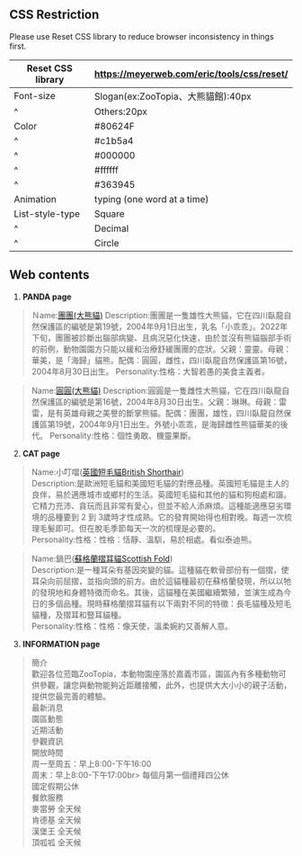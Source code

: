 
## CSS Restriction
Please use Reset CSS library to reduce browser inconsistency in things first.

| Reset CSS library | https://meyerweb.com/eric/tools/css/reset/  |
| ----------------- | ------------------------------------------- |
| Font-size         | Slogan(ex:ZooTopia、大熊貓館):40px            |
|    ^              | Others:20px                                 |
| Color             | #80624F                                     |
|   ^               | #c1b5a4                                     |
|   ^               | #000000                                     |
|   ^               | #ffffff                                     |
|   ^               | #363945                                     |
| Animation         | typing (one word at a time)                 |
| List-style-type   | Square                                      |
| ^                 | Decimal                                     |
| ^                 | Circle                                      |

## Web contents

1. **PANDA page**

> Ｎame:[團團(大熊貓)](https://zh.m.wikipedia.org/zh-tw/%E5%9C%98%E5%9C%98_(%E7%86%8A%E8%B2%93))
> Description:團團是一隻雄性大熊貓，它在四川臥龍自然保護區的編號是第19號，2004年9月1日出生，乳名「小乖乖」。2022年下旬，團團被診斷出腦部病變、且病況惡化快速，由於並沒有熊貓腦部手術的前例，動物園園方只能以緩和治療舒緩團團的症狀。父親：靈靈。母親：華美，是「海歸」貓熊。配偶：圓圓，雌性，四川臥龍自然保護區第16號，2004年8月30日出生。
> Personality:性格：大智若愚的美食主義者。

> Name:[圓圓(大熊貓)](https://zh.m.wikipedia.org/zh-tw/%E5%9C%93%E5%9C%93_(%E7%86%8A%E8%B2%93))
> Description:圓圓是一隻雌性大熊貓，它在四川臥龍自然保護區的編號是第16號，2004年8月30日出生。父親：琳琳。母親：雷雷，是有英雄母親之美譽的斷掌熊貓。配偶：團團，雄性，四川臥龍自然保護區第19號，2004年9月1日出生。外號小乖乖，是海歸雌性熊貓華美的後代。
> Personality:性格：個性勇敢、機靈果斷。

2. **CAT page**

> Name:小叮噹([英國短毛貓British Shorthair](https://zh.wikipedia.org/wiki/%E8%8B%B1%E5%9B%BD%E7%9F%AD%E6%AF%9B%E7%8C%AB))<br>
> Description:是歐洲短毛貓和美國短毛貓的對應品種。英國短毛貓是主人的良伴，易於適應城市或鄉村的生活。英國短毛貓和其他的貓和狗相處和諧。它精力充沛、貪玩而且非常有愛心，但並不給人添麻煩。這種能適應惡劣環境的品種要到 2 到 3歲時才性成熟。它的發育開始得也相對晚。每週一次梳理毛髮即可。但在脫毛季節每天一次的梳理是必要的。<br>
> Personality:性格：性格：恬靜、溫馴，易於相處。看似泰迪熊。

> Name:鍋巴([蘇格蘭摺耳貓Scottish Fold](https://zh.wikipedia.org/wiki/%E8%98%87%E6%A0%BC%E8%98%AD%E6%91%BA%E8%80%B3%E8%B2%93))<br>
> Description:是一種耳朵有基因突變的貓。這種貓在軟骨部份有一個摺，使耳朵向前屈摺，並指向頭的前方。由於這貓種最初在蘇格蘭發現，所以以牠的發現地和身體特徵而命名。其後，這貓種在美國繼續繁殖，並演生成為今日的多個品種。現時蘇格蘭摺耳貓有以下兩對不同的特徵：長毛貓種及短毛貓種，及摺耳和豎耳貓種。<br>
> Personality:性格：性格：像天使，溫柔婉約又善解人意。

3. **INFORMATION page**
>簡介<br>
>歡迎各位蒞臨ZooTopia，本動物園座落於嘉義市區，園區內有多種動物可供參觀，讓您與動物能夠近距離接觸，此外，也提供大大小小的親子活動，提供您最完善的體驗。<br>
>最新消息<br>
>園區動態<br>
>近期活動<br>
>參觀資訊<br>
>開放時間<br>
>周一至周五：早上8:00-下午16:00<br>
>周末：早上8:00-下午17:00br>
>每個月第一個禮拜四公休<br>
>國定假期公休<br>
>餐飲服務<br>
>麥當勞 全天候<br>
>肯德基 全天候<br>
>漢堡王 全天候<br>
>頂呱呱 全天候<br>
